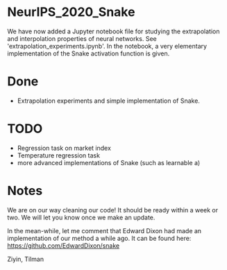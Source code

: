 # NeurIPS_2020_Snake

We have now added a Jupyter notebook file for studying the extrapolation and interpolation properties of neural networks. See 'extrapolation_experiments.ipynb'.
In the notebook, a very elementary implementation of the Snake activation function is given.

# Done
- Extrapolation experiments and simple implementation of Snake.

# TODO
- Regression task on market index
- Temperature regression task
- more advanced implementations of Snake (such as learnable a)


# Notes
We are on our way cleaning our code! It should be ready within a week or two. We will let you know once we make an update.

In the mean-while, let me comment that Edward Dixon had made an implementation of our method a while ago. It can be found here:
https://github.com/EdwardDixon/snake

Ziyin, Tilman
